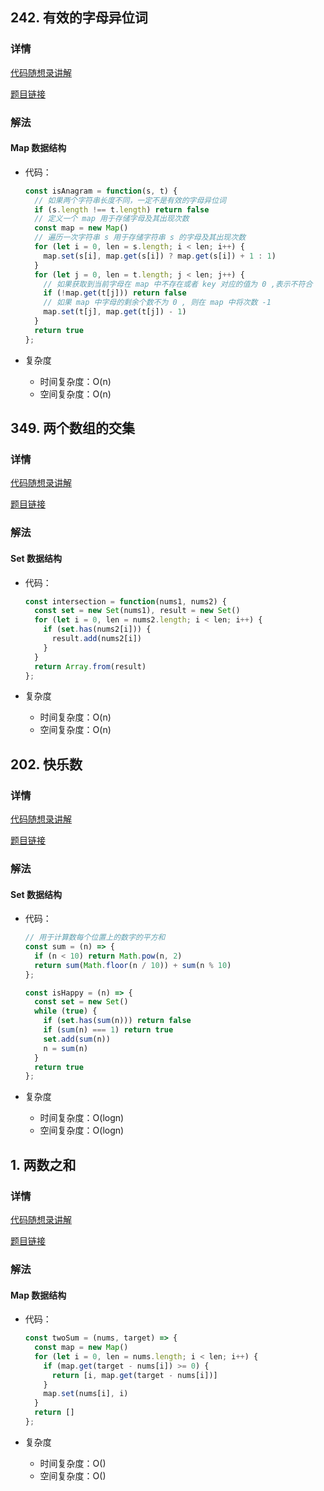 ## 242. 有效的字母异位词

### 详情

[代码随想录讲解](https://programmercarl.com/0242.%E6%9C%89%E6%95%88%E7%9A%84%E5%AD%97%E6%AF%8D%E5%BC%82%E4%BD%8D%E8%AF%8D.html)

[题目链接](https://leetcode.cn/problems/valid-anagram/description/)

### 解法

#### Map 数据结构

- 代码：

  ```js
  const isAnagram = function(s, t) {
    // 如果两个字符串长度不同，一定不是有效的字母异位词
    if (s.length !== t.length) return false
    // 定义一个 map 用于存储字母及其出现次数
    const map = new Map()
    // 遍历一次字符串 s 用于存储字符串 s 的字母及其出现次数
    for (let i = 0, len = s.length; i < len; i++) {
      map.set(s[i], map.get(s[i]) ? map.get(s[i]) + 1 : 1)
    }
    for (let j = 0, len = t.length; j < len; j++) {
      // 如果获取到当前字母在 map 中不存在或者 key 对应的值为 0 ,表示不符合
      if (!map.get(t[j])) return false
      // 如果 map 中字母的剩余个数不为 0 , 则在 map 中将次数 -1
      map.set(t[j], map.get(t[j]) - 1)
    }
    return true
  };
  ```

- 复杂度

  - 时间复杂度：O(n)
  - 空间复杂度：O(n)

## 349. 两个数组的交集

### 详情

[代码随想录讲解](https://programmercarl.com/0349.%E4%B8%A4%E4%B8%AA%E6%95%B0%E7%BB%84%E7%9A%84%E4%BA%A4%E9%9B%86.html)

[题目链接](https://leetcode.cn/problems/intersection-of-two-arrays/)

### 解法

#### Set 数据结构

- 代码：

  ```js
  const intersection = function(nums1, nums2) {
    const set = new Set(nums1), result = new Set()
    for (let i = 0, len = nums2.length; i < len; i++) {
      if (set.has(nums2[i])) {
        result.add(nums2[i])
      }
    }
    return Array.from(result)
  };
  ```

- 复杂度

  - 时间复杂度：O(n)
  - 空间复杂度：O(n)

## 202. 快乐数

### 详情

[代码随想录讲解](https://programmercarl.com/0202.%E5%BF%AB%E4%B9%90%E6%95%B0.html#%E6%80%9D%E8%B7%AF)

[题目链接](https://leetcode.cn/problems/happy-number/description/)

### 解法

#### Set 数据结构

- 代码：

  ```js
  // 用于计算数每个位置上的数字的平方和
  const sum = (n) => {
    if (n < 10) return Math.pow(n, 2)
    return sum(Math.floor(n / 10)) + sum(n % 10)
  };

  const isHappy = (n) => {
    const set = new Set()
    while (true) {
      if (set.has(sum(n))) return false
      if (sum(n) === 1) return true
      set.add(sum(n))
      n = sum(n)
    }
    return true
  };
  ```

- 复杂度

  - 时间复杂度：O(logn)
  - 空间复杂度：O(logn)

## 1. 两数之和

### 详情

[代码随想录讲解](https://programmercarl.com/0001.%E4%B8%A4%E6%95%B0%E4%B9%8B%E5%92%8C.html#%E7%AE%97%E6%B3%95%E5%85%AC%E5%BC%80%E8%AF%BE)

[题目链接](https://leetcode.cn/problems/two-sum/description/)

### 解法

#### Map 数据结构

- 代码：

  ```js
  const twoSum = (nums, target) => {
    const map = new Map()
    for (let i = 0, len = nums.length; i < len; i++) {
      if (map.get(target - nums[i]) >= 0) {
        return [i, map.get(target - nums[i])]
      }
      map.set(nums[i], i)
    }
    return []
  };
  ```

- 复杂度

  - 时间复杂度：O()
  - 空间复杂度：O()
